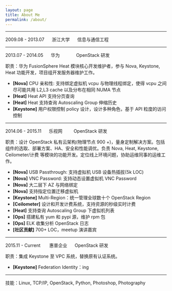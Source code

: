 ```yaml
---
layout: page
title: About Me
permalink: /about/
---
```


-----------
2009.08 - 2013.07 &nbsp;&nbsp;&nbsp;&nbsp; 浙江大学 &nbsp;&nbsp;&nbsp;&nbsp; 信息与通信工程

-----------

2013.07 - 2014.05 &nbsp;&nbsp;&nbsp;&nbsp; 华为 &nbsp;&nbsp;&nbsp;&nbsp;&nbsp;&nbsp;&nbsp;&nbsp;&nbsp;&nbsp;&nbsp; OpenStack 研发

职责：华为 FusionSphere Heat 模块核心开发维护者，参与 Nova, Keystone, Heat 功能开发，项目组开发服务器维护工作。

- **[Nova]** CPU 亲和性: 支持绑定虚拟机 vcpu 与物理线程绑定，使得 vcpu 之间尽可能共用 L2,L3 cache 以及分布在相同 NUMA 节点
- **[Heat]** Heat API 支持分页查询
- **[Heat]** Heat 支持查询 Autoscaling Group 伸缩历史
- **[Keystone]** 用户权限控制 policy 设计，设计多种角色，基于 API 粒度的访问控制

-----------

2014.06 - 2015.11 &nbsp;&nbsp;&nbsp;&nbsp; 乐视网 &nbsp;&nbsp;&nbsp;&nbsp;&nbsp;&nbsp;&nbsp; OpenStack 研发

职责：设计 OpenStack 私有云架构(物理节点 900 +)，量身定制解决方案。包括组件的选取、部署方案、HA、安全和性能调优。负责 Nova, Heat, Keystone, Ceilometer/计费 等模块的功能开发。定位线上环境问题，协助运维同事的运维工作。

- **[Nova]** USB Passthrough: 支持虚拟机 USB 设备热插拔(5k LOC)
- **[Nova]** VNC Password: 支持动态设置虚拟机 VNC Password
- **[Nova]** 大二层下 AZ 与网络绑定
- **[Nova]** 支持指定位置迁移虚拟机
- **[Keystone]** Multi-Region：统一管理全球数十个 OpenStack Region
- **[Ceilometer]** 设计和开发计费系统，支持资源的秒级实时计费
- **[Heat]** 支持查询 Autoscaling Group 下虚拟机列表
- **[Ops]** 搭建私有 yum 和 pypi 源，维护 rpm 包
- **[Ops]** ELK 收集分析 OpenStack 日志
- **[社区贡献]** 700+ LOC，meetup 演讲嘉宾

-----------

2015.11 - Current &nbsp;&nbsp;&nbsp;&nbsp;&nbsp; 惠普企业 &nbsp;&nbsp;&nbsp;&nbsp; OpenStack 研发

职责：集成 Keystone 至 VPC 系统，替换原有认证系统。

- **[Keystone]** Federation Identity：ing

----------

技能：Linux,  TCP/IP,  OpenStack, Python, Photoshop, Photography
